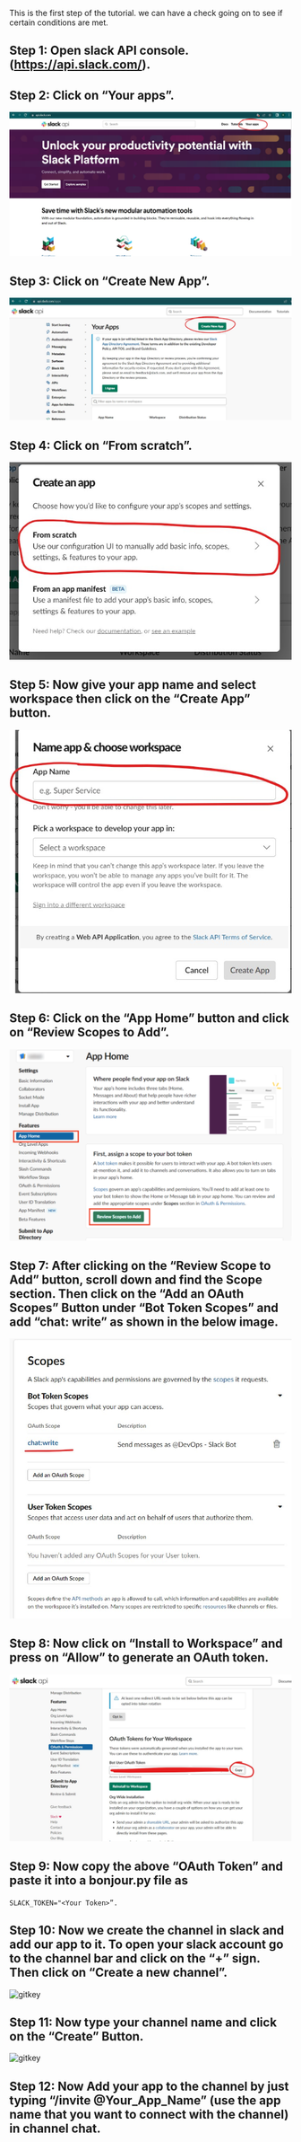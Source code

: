 This is the first step of the tutorial. we can have a check going on to see if certain conditions are met.

## Step 1: Open slack API console. (https://api.slack.com/).

## Step 2: Click on “Your apps”.
![gitkey](./jpgs/1.jpg)
## Step 3: Click on “Create New App”.
![gitkey](./jpgs/2.jpg)
## Step 4: Click on “From scratch”.
![gitkey](./jpgs/3.jpg)
## Step 5: Now give your app name and select workspace then click on the “Create App” button.
![gitkey](./jpgs/4.jpg)
## Step 6: Click on the “App Home” button and click on “Review Scopes to Add”.
![gitkey](./jpgs/5.jpg)
## Step 7:  After clicking on the “Review Scope to Add” button, scroll down and find the Scope section. Then click on the “Add an OAuth Scopes” Button under “Bot Token Scopes” and add “chat: write” as shown in the below image.
![gitkey](./jpgs/6.jpg)
## Step 8: Now click on “Install to Workspace” and press on “Allow” to generate an OAuth token.
![gitkey](./jpgs/7.jpg)
## Step 9: Now copy the above “OAuth Token” and paste it into a bonjour.py file as 
   ```SLACK_TOKEN="<Your Token>”. ```

## Step 10: Now we create the channel in slack and add our app to it. To open your slack account go to the channel bar and click on the “+” sign. Then click on “Create a new channel”.
![gitkey](./jpgs/8.jpg)
## Step 11: Now type your channel name and click on the “Create” Button.
![gitkey](./jpgs/9.jpg)

## Step 12: Now Add your app to the channel by just typing “/invite @Your_App_Name” (use the app name that you want to connect with the channel) in channel chat.
